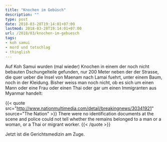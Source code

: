 ```yaml
---
title: "Knochen im Gebüsch"
description: ""
type: post
date: 2018-03-28T19:14:01+07:00
lastmod: 2018-03-28T19:14:01+07:00
url: /2018/03/knochen-im-gebuesch
tags:
- koh samui
- mord und totschlag
- thinglish
---
```


Auf Koh Samui wurden (mal wieder) Knochen in einem der noch nicht bebauten Dschungelteile gefunden, nur 200 Meter neben der der Strasse, die quer ueber die Insel von Maenam nach Lamai fuehrt, unter einem Baum, noch in der Kleidung. Bisher weiss man noch nicht, ob es sich um einen Mann oder eine Frau oder einen Thai oder gar um einen Immigranten aus Myanmar handelt:

{{< quote src="http://www.nationmultimedia.com/detail/breakingnews/30341921" source="The Nation" >}}
There were no identification documents at the scene and police could not tell whether the remains belonged to a man or a woman, or a Thai or migrant worker.
{{< /quote >}}

Jetzt ist die Gerichtsmedizin am Zuge.

